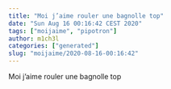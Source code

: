 ```yaml
---
title: "Moi j’aime rouler une bagnolle top"
date: "Sun Aug 16 00:16:42 CEST 2020"
tags: ["moijaime", "pipotron"]
author: m1ch3l
categories: ["generated"]
slug: "moijaime/2020-08-16-00:16:42"
---
```


Moi j’aime rouler une bagnolle top
